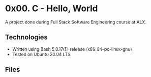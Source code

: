 # 0x00. C - Hello, World
A project done during Full Stack Software Engineering course at ALX.

## Technologies
- Written using Bash 5.0.17(1)-release (x86_64-pc-linux-gnu) 
- Tested on Ubuntu 20.04 LTS 

## Files

